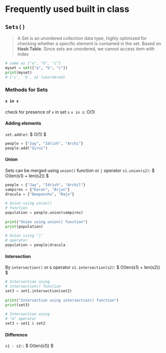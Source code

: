 # Frequently used built in class

## `Sets()`

> A Set is an unordered collection data type, highly optimized for checking whether a specific element is contained in the set. Based on **Hash Table**. Since sets are unordered, we cannot access item with index

```python
# same as {"a", "b", "c"}
myset = set(["a", "b", "c"])
print(myset)
# {'c', 'b', a} (unordered)
```

### Methods for Sets

#### `x in s`

check for presence of `x` in set `s`
`x in s`: O(1)

#### Adding elements

`set.add(e)`: $ O(1) $

```python
people = {"Jay", "Idrish", "Archi"}
people.add("Sirui")
```

#### Union

Sets can be merged using `union()` function or `|` operator
`s1.union(s2)`: $ O(len(s1) + len(s2)) $

```python
people = {"Jay", "Idrish", "Archil"}
vampires = {"Karan", "Arjun"}
dracula = {"Deepanshu", "Raju"}
 
# Union using union()
# function
population = people.union(vampires)
 
print("Union using union() function")
print(population)
 
# Union using "|"
# operator
population = people|dracula
```

#### Intersection

By `intersection()` or `&` operator
`s1.intersection(s2)`: $ O(len(s1) + len(s2)) $

```python
# Intersection using
# intersection() function
set3 = set1.intersection(set2)
 
print("Intersection using intersection() function")
print(set3)
 
# Intersection using
# "&" operator
set3 = set1 & set2
```

#### Difference

`s1 - s2:`: $ O(len(s1)) $
